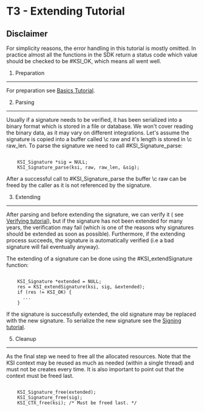 T3 - Extending Tutorial
=====================

Disclaimer
----------

For simplicity reasons, the error handling in this tutorial is mostly omitted.
In practice almost all the functions in the SDK return a status code which
value should be checked to be #KSI_OK, which means all went well.

1. Preparation
---------------

For preparation see [Basics Tutorial](tutorial/t0_basics.md).

2. Parsing
----------

Usually if a signature needs to be verified, it has been serialized into a binary format
which is stored in a file or database. We won't cover reading the binary data, as it may vary
on different integrations. Let's assume the signature is copied into a buffer
called \c raw and it's length is stored in \c raw_len. To parse the signature we need to
call #KSI_Signature_parse:

~~~~~~~~~~{.c}

	KSI_Signature *sig = NULL;
	KSI_Signature_parse(ksi, raw, raw_len, &sig);

~~~~~~~~~~

After a successful call to #KSI_Signature_parse the buffer \c raw can be freed by the caller
as it is not referenced by the signature.

3. Extending
------------

After parsing and before extending the signature, we can verify it ( see [Verifying tutorial](tutorial/t2_verifying.md)),
but if the signature has not been extended for many years, the verification may fail (which is one of the 
reasons why signatures should be extended as soon as possible). Furthermore, if the extending process succeeds,
the signature is automatically verified (i.e a bad signature will fail eventually anyway).

The extending of a signature can be done using the #KSI_extendSignature function:

~~~~~~~~~~{.c}

	KSI_Signature *extended = NULL;
	res = KSI_extendSignature(ksi, sig, &extended);
	if (res != KSI_OK) {
	  ...
	}

~~~~~~~~~~

If the signature is successfully extended, the old signature may be replaced with the new
signature. To serialize the new signature see the [Signing tutorial](tutorial/t1_signing.md).

5. Cleanup
----------

As the final step we need to free all the allocated resources. Note that the KSI context may
be reused as much as needed (within a single thread) and must not be creates every time. It is
also important to point out that the context must be freed last.

~~~~~~~~~~{.c}

	KSI_Signature_free(extended);
	KSI_Signature_free(sig);
	KSI_CTX_free(ksi); /* Must be freed last. */

~~~~~~~~~~
	